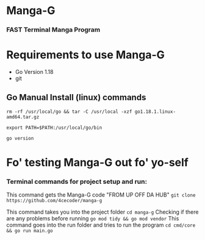 # Manga-G
### FAST Terminal Manga Program

# Requirements to use Manga-G
- Go Version 1.18
- git

## Go Manual Install (linux) commands
`rm -rf /usr/local/go && tar -C /usr/local -xzf go1.18.1.linux-amd64.tar.gz`

`export PATH=$PATH:/usr/local/go/bin`

`go version`

# Fo' testing Manga-G out fo' yo-self

### Terminal commands for project setup and run:

This command gets the Manga-G code "FROM UP OFF DA HUB"
`git clone https://github.com/4cecoder/manga-g`

This command takes you into the project folder
`cd manga-g`
Checking if there are any problems before running 
`go mod tidy && go mod vendor`
This command goes into the run folder and tries to run the program
`cd cmd/core && go run main.go`
